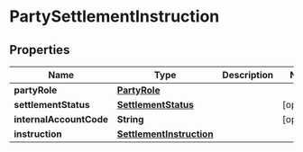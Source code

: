 # PartySettlementInstruction

## Properties
Name | Type | Description | Notes
------------ | ------------- | ------------- | -------------
**partyRole** | [**PartyRole**](PartyRole.md) |  | 
**settlementStatus** | [**SettlementStatus**](SettlementStatus.md) |  |  [optional]
**internalAccountCode** | **String** |  |  [optional]
**instruction** | [**SettlementInstruction**](SettlementInstruction.md) |  | 
